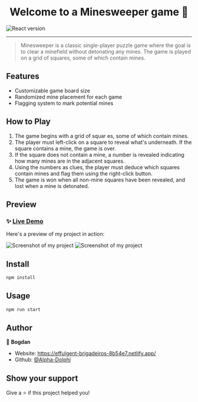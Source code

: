 <h1 align="center">Welcome to a Minesweeper game 👋</h1>

![React version](https://img.shields.io/badge/React-v18.2.0-orange)

---

> Minesweeper is a classic single-player puzzle game where the goal is to clear a minefield without detonating any mines. The game is played on a grid of squares, some of which contain mines.

## Features

- Customizable game board size
- Randomized mine placement for each game
- Flagging system to mark potential mines

## How to Play

1. The game begins with a grid of squar
es, some of which contain mines.
2. The player must left-click on a square to reveal what's underneath. If the square contains a mine, the game is over.
3. If the square does not contain a mine, a number is revealed indicating how many mines are in the adjacent squares.
4. Using the numbers as clues, the player must deduce which squares contain mines and flag them using the right-click button.
5. The game is won when all non-mine squares have been revealed, and lost when a mine is detonated.



## Preview

### ✨ [Live Demo](https://unrivaled-begonia-77a9d0.netlify.app/)

Here's a preview of my project in action:

![Screenshot of my project](https://user-images.githubusercontent.com/104200337/236611284-facab8f2-ebde-4eb1-996b-4a98ce440461.png)
![Screenshot of my project](https://previews.dropbox.com/p/thumb/AB73FwZzJDT8w6BwIQFeEf8_Pdk-Qx1Lmkw-fxipqSA_uDZjDZZiwch_m2eE9RapvH89VAnNXwV9cKw4hglG9-o7xEaOBehj4vhK0LZQOK0PwEiTsjBzbin31CwCBTQk3CWDuTGQMkqfBSeolzDPtJvT-uZm6CKStOVl41j_jF2wLVpMoyzHpHz1MsUZYXb1RH2f0WCahQjbGToBhZbpCgP_oodWQwAeTd4FQFyjmugIqpUy9r3AGz7hSVpD9zu3_yFFLKFfAkiI0bdB0RlI_k3-uikEmC-Enr220_5iyryYM_hvstbLfspBaapz8sGT3rYGf7YA3Idvd5OMTf5DlLW3loqEpOgiC2ptFNydY-PIUX0Fi-dFvvUULHueDjed-GA/p.png)

## Install

```sh
npm install
```

## Usage

```sh
npm run start
```

## Author

👤 **Bogdan**

* Website: https://effulgent-brigadeiros-8b54e7.netlify.app/
* Github: [@Alpha-Dolphi](https://github.com/Alpha-Dolphi)

## Show your support

Give a ⭐️ if this project helped you!
